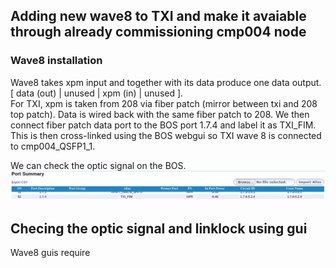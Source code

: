 ## Adding new wave8 to TXI and make it avaiable through already commissioning cmp004 node 
### Wave8 installation 
Wave8 takes xpm input and together with its data produce one data output.  
[ data (out) | unused | xpm (in) | unused ].  
For TXI, xpm is taken from 208 via fiber patch (mirror between txi and 208 top patch). Data is wired back with the same fiber patch to 208. 
We then connect fiber patch data port to the BOS port 1.7.4 and label it as TXI_FIM. This is then cross-linked using the BOS webgui so TXI
wave 8 is connected to cmp004_QSFP1_1.

We can check the optic signal on the BOS. 
![ins05_BOS_TXI_Wave8](/psdaq/images/ins05_BOS_TXI_Wave8.png)
## Checing the optic signal and linklock using gui
Wave8 guis require 


